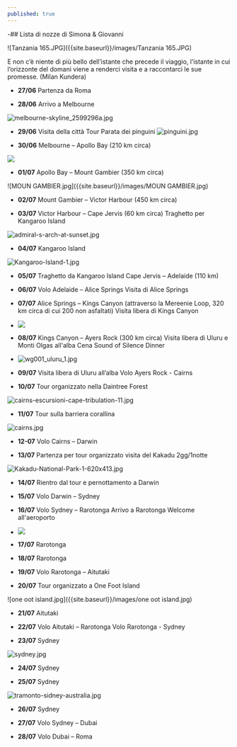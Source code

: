 ```yaml
---
published: true
---
```

-## Lista di nozze di Simona & Giovanni


![Tanzania 165.JPG]({{site.baseurl}}/images/Tanzania 165.JPG)

<div class="citazione">E non c’è niente di più bello dell’istante che precede il viaggio, l’istante in cui l’orizzonte del domani viene a renderci visita e a raccontarci le sue promesse.
<span style="text-align:right">(Milan Kundera)</span>
</div>


- **27/06** 	Partenza da Roma 

- **28/06** 	Arrivo a Melbourne

 ![melbourne-skyline_2599296a.jpg]({{site.baseurl}}/images/melbourne-skyline_2599296a.jpg)
 
- **29/06** 	Visita della città
 		  	Tour Parata dei pinguini
  ![pinguini.jpg]({{site.baseurl}}/images/pinguini.jpg)
 
- **30/06**	Melbourne – Apollo Bay (210 km circa)
 
 ![]({{site.baseurl}}/images/12ApostlesGreatOceanRoad.jpg)
 
- **01/07** 	Apollo Bay – Mount Gambier (350 km circa)
 
 ![MOUN GAMBIER.jpg]({{site.baseurl}}/images/MOUN GAMBIER.jpg)
 
 
- **02/07**	Mount Gambier – Victor Harbour (450 km circa)
 
- **03/07** 	Victor Harbour – Cape Jervis (60 km circa)
			Traghetto per Kangaroo Island
             
 ![admiral-s-arch-at-sunset.jpg]({{site.baseurl}}/images/admiral-s-arch-at-sunset.jpg)
 
- **04/07** 	Kangaroo Island
 
 ![Kangaroo-Island-1.jpg]({{site.baseurl}}/images/Kangaroo-Island-1.jpg)
 
- **05/07** 	Traghetto da Kangaroo Island
 			Cape Jervis – Adelaide (110 km)
 
- **06/07** 	Volo Adelaide – Alice Springs 
 			Visita di Alice Springs
 
- **07/07** 	Alice Springs – Kings Canyon (attraverso la Mereenie Loop, 320 km circa di cui 200 non  			asfaltati)
            	Visita libera di Kings Canyon
             
- ![]({{site.baseurl}}/images/KINGS%20CANYON.jpg)
 
- **08/07** 	Kings Canyon – Ayers Rock (300 km circa)
 			Visita libera di Uluru e Monti Olgas all'alba
 			Cena Sound of Silence Dinner
             
- ![wg001_uluru_1.jpg]({{site.baseurl}}/images/wg001_uluru_1.jpg)
 
 	
- **09/07** 	Visita libera di Uluru all’alba
 			Volo Ayers Rock - Cairns 
 
- **10/07** 	Tour organizzato nella Daintree Forest
 
 ![cairns-escursioni-cape-tribulation-11.jpg]({{site.baseurl}}/images/cairns-escursioni-cape-tribulation-11.jpg)
 
- **11/07**	Tour sulla barriera corallina 
 
 ![cairns.jpg]({{site.baseurl}}/images/cairns.jpg)
 
- **12-07** 	Volo Cairns – Darwin 
 
- **13/07** 	Partenza per tour organizzato visita del Kakadu 2gg/1notte 
 
 ![Kakadu-National-Park-1-620x413.jpg]({{site.baseurl}}/images/Kakadu-National-Park-1-620x413.jpg)
 
- **14/07** 	Rientro dal tour e pernottamento a Darwin
 
- **15/07** 	Volo Darwin – Sydney 
 
- **16/07** 	Volo Sydney – Rarotonga 
 			Arrivo a Rarotonga
             Welcome all'aeroporto
             
- ![]({{site.baseurl}}/images/cook%20island.jpg)            
 
- **17/07** 	Rarotonga
 
- **18/07**	Rarotonga
 
- **19/07** 	Volo Rarotonga – Aitutaki 
 
- **20/07** 	Tour organizzato a One Foot Island
 
 ![one oot island.jpg]({{site.baseurl}}/images/one oot island.jpg)
 
- **21/07** 	Aitutaki
 
- **22/07** 	Volo Aitutaki – Rarotonga 
 			Volo Rarotonga - Sydney
 
- **23/07** 	Sydney
 
 ![sydney.jpg]({{site.baseurl}}/images/sydney.jpg)
 
 
- **24/07**	Sydney
 
- **25/07**	Sydney
 
 ![tramonto-sidney-australia.jpg]({{site.baseurl}}/images/tramonto-sidney-australia.jpg)
 
- **26/07**	Sydney
 
- **27/07**	Volo Sydney – Dubai 
 
- **28/07**	 Volo Dubai – Roma

